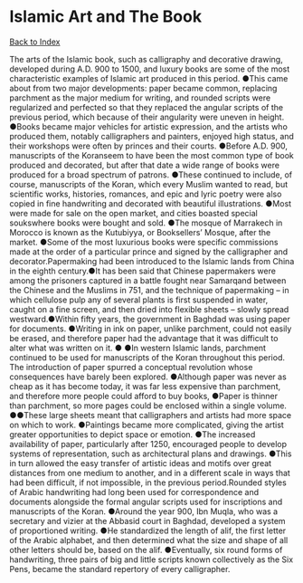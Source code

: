 # Islamic Art and The Book
[Back to Index](https://github.com/windows10010/tpoExtractor/blob/master/README.md)

The arts of the Islamic book, such as calligraphy and decorative drawing, developed during A.D. 900 to 1500, and luxury books are some of the most characteristic examples of Islamic art produced in this period. ●This came about from two major developments: paper became common, replacing parchment as the major medium for writing, and rounded scripts were regularized and perfected so that they replaced the angular scripts of the previous period, which because of their angularity were uneven in height. ●Books became major vehicles for artistic expression, and the artists who produced them, notably calligraphers and painters, enjoyed high status, and their workshops were often by princes and their courts. ●Before A.D. 900, manuscripts of the Koranseem to have been the most common type of book produced and decorated, but after that date a wide range of books were produced for a broad spectrum of patrons. ●These continued to include, of course, manuscripts of the Koran, which every Muslim wanted to read, but scientific works, histories, romances, and epic and lyric poetry were also copied in fine handwriting and decorated with beautiful illustrations. ●Most were made for sale on the open market, and cities boasted special soukswhere books were bought and sold. ●The mosque of Marrakech in Morocco is known as the Kutubiyya, or Booksellers’ Mosque, after the market. ●Some of the most luxurious books were specific commissions made at the order of a particular prince and signed by the calligrapher and decorator.Papermaking had been introduced to the Islamic lands from China in the eighth century.●It has been said that Chinese papermakers were among the prisoners captured in a 
battle fought near Samarqand between the Chinese and the Muslims in 751, and the technique of papermaking – in which cellulose pulp any of several plants is first suspended in water, caught on a fine screen, and then dried into flexible sheets – slowly spread westward.●Within fifty years, the government in Baghdad was using paper for documents. 
●Writing in ink on paper, unlike parchment, could not easily be erased, and therefore paper had the advantage that it was difficult to alter what was written on it. ●
●In western Islamic lands, parchment continued to be used for manuscripts of the Koran throughout this period.        The introduction of paper spurred a conceptual revolution whose consequences have barely been explored. ●Although paper was never as cheap as it has become today, it was far less expensive than parchment, and therefore more people could afford to buy books, ●Paper is thinner than parchment, so more pages could be enclosed within a single volume. ●●These large sheets meant that calligraphers and artists had more space on which to work. ●Paintings became more complicated, giving the artist greater opportunities to depict space or emotion. ●The increased availability of paper, particularly after 1250, encouraged people to develop systems of representation, such as architectural plans and drawings. ●This in turn allowed the easy transfer of artistic ideas and motifs over great distances from one medium to another, and in a different scale in ways that had been difficult, if not impossible, in the previous period.Rounded styles of Arabic handwriting had long been used for correspondence and documents alongside the formal angular scripts used for inscriptions and manuscripts of the Koran. ●Around the year 900, Ibn Muqla, who was a secretary and vizier at the Abbasid court in Baghdad, developed a system of proportioned writing. ●He standardized the length of alif, the first letter of the Arabic alphabet, and then determined what the size and shape of all other letters should be, based on the alif. ●Eventually, six round forms of handwriting, three pairs of big and little scripts known collectively as the Six Pens, became the standard repertory of every calligrapher.